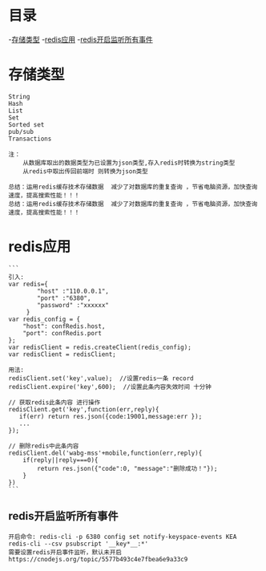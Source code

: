 # 目录

-[存储类型](#存储类型)
-[redis应用](#redis应用)
-[redis开启监听所有事件](#redis开启监听所有事件)

# 存储类型

    String
    Hash
    List
    Set
    Sorted set
    pub/sub
    Transactions

    注：
        从数据库取出的数据类型为已设置为json类型,存入redis时转换为string类型
        从redis中取出传回前端时 则转换为json类型 

    总结：运用redis缓存技术存储数据  减少了对数据库的重复查询 ，节省电脑资源，加快查询速度，提高搜索性能！！！
    总结：运用redis缓存技术存储数据  减少了对数据库的重复查询 ，节省电脑资源，加快查询速度，提高搜索性能！！！


#  redis应用
    ```
    引入:
    var redis={
            "host" :"110.0.0.1",
            "port" :"6380",
            "password" :"xxxxxx"
         }
    var redis_config = {
        "host": confRedis.host,
        "port": confRedis.port
    };
    var redisClient = redis.createClient(redis_config);
    var redisClient = redisClient;

    用法:
    redisClient.set('key',value);  //设置redis一条 record
    redisClient.expire('key',600);  //设置此条内容失效时间 十分钟

    // 获取redis此条内容 进行操作
    redisClient.get('key',function(err,reply){
       if(err) return res.json({code:19001,message:err });
       ... 
    }); 

    // 删除redis中此条内容
    redisClient.del('wabg-mss'+mobile,function(err,reply){
        if(reply||reply===0){
            return res.json({"code":0, "message":"删除成功！"});
        }
    })
    ```

## redis开启监听所有事件      
  
    开启命令: redis-cli -p 6380 config set notify-keyspace-events KEA
    redis-cli --csv psubscript '__key*__:*'  
    需要设置redis开启事件监听，默认未开启
    https://cnodejs.org/topic/5577b493c4e7fbea6e9a33c9  